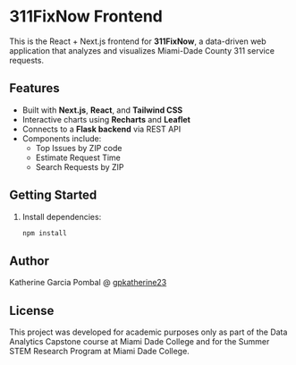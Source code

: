 # 311FixNow Frontend

This is the React + Next.js frontend for **311FixNow**, a data-driven web application that analyzes and visualizes Miami-Dade County 311 service requests.

## Features

- Built with **Next.js**, **React**, and **Tailwind CSS**
- Interactive charts using **Recharts** and **Leaflet**
- Connects to a **Flask backend** via REST API
- Components include:
  - Top Issues by ZIP code
  - Estimate Request Time
  - Search Requests by ZIP
 

## Getting Started

1. Install dependencies:
   ```bash
   npm install


## Author

Katherine Garcia Pombal @ [gpkatherine23](https://github.com/gpkatherine23)



## License

This project was developed for academic purposes only as part of the Data Analytics Capstone course at Miami Dade College and for the Summer STEM Research Program at Miami Dade College.
